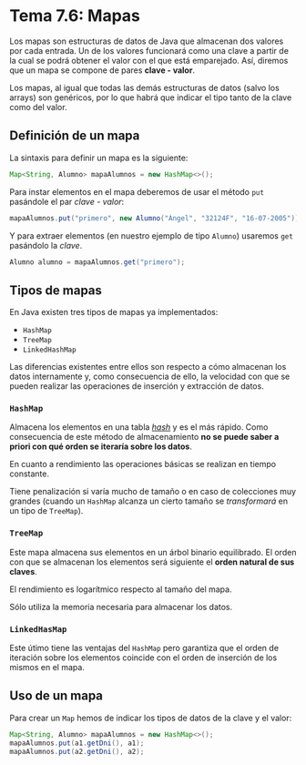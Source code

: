 # Tema 7.6: Mapas

Los mapas son estructuras de datos de Java que almacenan dos valores por cada entrada. Un de los valores funcionará como una clave a partir de la cual se podrá obtener el valor con el que está emparejado. Así, diremos que un mapa se compone de pares **clave - valor**.

Los mapas, al igual que todas las demás estructuras de datos (salvo los arrays) son genéricos, por lo que habrá que indicar el tipo tanto de la clave como del valor.

## Definición de un mapa

La sintaxis para definir un mapa es la siguiente:


```java
Map<String, Alumno> mapaAlumnos = new HashMap<>();
```

Para instar elementos en el mapa deberemos de usar el método `put` pasándole el par _clave - valor_:

```java
mapaAlumnos.put("primero", new Alumno("Ángel", "32124F", "16-07-2005"));
```

Y para extraer elementos (en nuestro ejemplo de tipo `Alumno`) usaremos `get` pasándolo la _clave_.

```java
Alumno alumno = mapaAlumnos.get("primero");
```

## Tipos de mapas

En Java existen tres tipos de mapas ya implementados:

* `HashMap`
* `TreeMap`
* `LinkedHashMap`

Las diferencias existentes entre ellos son respecto a cómo almacenan los datos internamente y, como consecuencia de ello, la velocidad con que se pueden realizar las operaciones de inserción y extracción de datos.

### `HashMap`

Almacena los elementos en una tabla [_hash_](https://en.wikipedia.org/wiki/Hash_table) y es el más rápido. Como consecuencia de este método de almacenamiento **no se puede saber a priori con qué orden se iteraría sobre los datos**.

En cuanto a rendimiento las operaciones básicas se realizan en tiempo constante.

Tiene penalización si varía mucho de tamaño o en caso de colecciones muy grandes (cuando un `HashMap` alcanza un cierto tamaño se _transformará_ en un tipo de `TreeMap`).

### `TreeMap`

Este mapa almacena sus elementos en un árbol binario equilibrado. El orden con que se almacenan los elementos será siguiente el **orden natural de sus claves**.

El rendimiento es logarítmico respecto al tamaño del mapa.

Sólo utiliza la memoria necesaria para almacenar los datos.

### `LinkedHasMap`

Este útimo tiene las ventajas del `HashMap` pero garantiza que el orden de iteración sobre los elementos coincide con el orden de inserción de los mismos en el mapa.

## Uso de un mapa

Para crear un `Map` hemos de indicar los tipos de datos de la clave y el valor:

```java
Map<String, Alumno> mapaAlumnos = new HashMap<>();
mapaAlumnos.put(a1.getDni(), a1);
mapaAlumnos.put(a2.getDni(), a2);
```